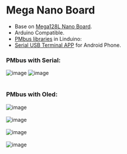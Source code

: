 # Mega Nano Board

* Base on [Mega128L Nano Board](https://github.com/Dafeng1980/AtmegaBoards).  <br/>
 * Arduino Compatible.  <br/> 
 * [PMbus libraries](https://www.analog.com/en/design-center/evaluation-hardware-and-software/evaluation-development-platforms/linduino.html "https://www.analog.com/en/design-center/evaluation-hardware-and-software/evaluation-development-platforms/linduino.html") in Linduino:  <br/>
 * [Serial USB Terminal APP](https://play.google.com/store/apps/details?id=de.kai_morich.serial_usb_terminal&hl=en "https://play.google.com/store/apps/details?id=de.kai_morich.serial_usb_terminal&hl=en") for Android Phone.   <br/>

 ### PMbus with Serial: <br/>
 
![image](https://github.com/Dafeng1980/PowerPMbusTools/raw/master/doc/crps1.JPG) ![image](https://github.com/Dafeng1980/PowerPMbusTools/raw/master/doc/crps.JPG)  <br/> <br/>

### PMbus with Oled:  <br/>

![image](https://github.com/Dafeng1980/PowerPMbusTools/raw/master/doc/pmdisplay.PNG)  <br/> <br/>
![image](https://github.com/Dafeng1980/PowerPMbusTools/raw/master/doc/pmtool1.JPG)  <br/> <br/>
![image](https://github.com/Dafeng1980/PowerPMbusTools/raw/master/doc/pmtool.JPG)   <br/> <br/>
![image](https://github.com/Dafeng1980/PowerPMbusTools/raw/master/doc/pmtool2.JPG)  

